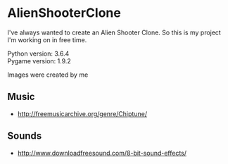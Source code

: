 # AlienShooterClone
I've always wanted to create an Alien Shooter Clone. So this is my project I'm working on in free time.

Python version: 3.6.4<br>Pygame version: 1.9.2
<br>
<p>Images were created by me</p>

<h2>Music</h2>
<ul>
  <li><a href="http://freemusicarchive.org/genre/Chiptune/">http://freemusicarchive.org/genre/Chiptune/</a></li>
</ul>
<h2>Sounds</h2>
<ul>
  <li><a href="https://opengameart.org/content/512-sound-effects-8-bit-style>https://opengameart.org/content/512-sound-effects-8-bit-style</a></li>
  <li><a hrf="http://www.downloadfreesound.com/8-bit-sound-effects/>http://www.downloadfreesound.com/8-bit-sound-effects/</a></li>
</ul>
